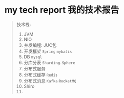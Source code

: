 # my tech report 我的技术报告

> 技术栈: 
>
>  	1. JVM
>  	2. NIO
>  	3. 并发编程: JUC包
>  	4. 开发框架 `Spring` `mybatis`
>  	5. DB `mysql`
>  	6. 分库分表 `Sharding-Sphere` 
>  	7. 分布式服务
>  	8. 分布式缓存 `Redis`
>  	9. 分布式消息 `Kafka` `RocketMQ` 
>  	10. Shiro
>  	11.  


